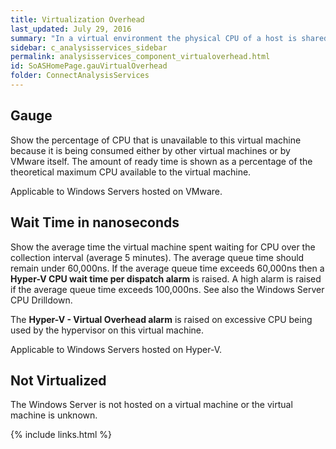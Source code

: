 ```yaml
---
title: Virtualization Overhead
last_updated: July 29, 2016
summary: "In a virtual environment the physical CPU of a host is shared by virtual machines and the hypervisor. Multiple processes may want to use the physical CPU of the host at the same time. The virtual machines may have to wait to be scheduled on a CPU."
sidebar: c_analysisservices_sidebar
permalink: analysisservices_component_virtualoverhead.html
id: SoASHomePage.gauVirtualOverhead
folder: ConnectAnalysisServices
---
```




## Gauge

Show the percentage of CPU that is unavailable to this virtual machine because it is being consumed either by other virtual machines or by VMware itself. The amount of ready time is shown as a percentage of the theoretical maximum CPU available to the virtual machine.

Applicable to Windows Servers hosted on VMware.


## Wait Time in nanoseconds

Show the average time the virtual machine spent waiting for CPU over the collection interval (average 5 minutes). The average queue time should remain under 60,000ns. If the average queue time exceeds 60,000ns then a **Hyper-V CPU wait time per dispatch alarm** is raised. A high alarm is raised if the average queue time exceeds 100,000ns. See also the Windows Server CPU Drilldown.

The **Hyper-V - Virtual Overhead alarm** is raised on excessive CPU being used by the hypervisor on this virtual machine.

Applicable to Windows Servers hosted on Hyper-V.


## Not Virtualized

The Windows Server is not hosted on a virtual machine or the virtual machine is unknown.

{% include links.html %}
﻿﻿
